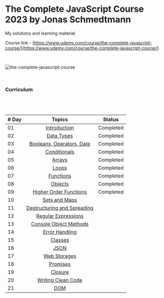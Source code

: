 # The Complete JavaScript Course 2023 by Jonas Schmedtmann
My solutions and learning material 

Course link - [https://www.udemy.com/course/the-complete-javascript-course/](https://www.udemy.com/course/the-complete-javascript-course/)

<br/>

![the-complete-javascript-course](https://img-c.udemycdn.com/course/750x422/851712_fc61_6.jpg)

<br/>

### Curriculum

#

<br/>

| # Day |                                                                       Topics                                                                        |                     Status                     |
| ----- | :-------------------------------------------------------------------------------------------------------------------------------------------------: |------------------------------------------------|
| 01    |                                                             [Introduction](./readMe.md)                                                             |                   Completed                    |
| 02    |                                               [Data Types](./02_Day_Data_types/02_day_data_types.md)                                                |                   Completed                    |
| 03    |                             [Booleans, Operators, Date](./03_Day_Booleans_operators_date/03_booleans_operators_date.md)                             |                   Completed                    |
| 04    |                                            [Conditionals](./04_Day_Conditionals/04_day_conditionals.md)                                             |                   Completed                    |
| 05    |                                                     [Arrays](./05_Day_Arrays/05_day_arrays.md)                                                      |                   Completed                    |
| 06    |                                                       [Loops](./06_Day_Loops/06_day_loops.md)                                                       |                   Completed                    |
| 07    |                                                 [Functions](./07_Day_Functions/07_day_functions.md)                                                 |                   Completed                    |
| 08    |                                                    [Objects](./08_Day_Objects/08_day_objects.md)                                                    |                   Completed                    |
| 09    |                             [Higher Order Functions](./09_Day_Higher_order_functions/09_day_higher_order_functions.md)                              |                   Completed                    |
| 10    |                                           [Sets and Maps](./10_Day_Sets_and_Maps/10_day_Sets_and_Maps.md)                                           |                                         |
| 11    |                      [Destructuring and Spreading](./11_Day_Destructuring_and_spreading/11_day_destructuring_and_spreading.md)                      |                                         |
| 12    |                                  [Regular Expressions](./12_Day_Regular_expressions/12_day_regular_expressions.md)                                  |                                         |
| 13    |                             [Console Object Methods](./13_Day_Console_object_methods/13_day_console_object_methods.md)                              |                                         |
| 14    |                                         [Error Handling](./14_Day_Error_handling/14_day_error_handling.md)                                          |                                         |
| 15    |                                                    [Classes](./15_Day_Classes/15_day_classes.md)                                                    |                                         |
| 16    |                                                        [JSON](./16_Day_JSON/16_day_json.md)                                                         |                                         |
| 17    |                                            [Web Storages](./17_Day_Web_storages/17_day_web_storages.md)                                             |                                         |
| 18    |                                                  [Promises](./18_Day_Promises/18_day_promises.md)                                                   |                                         |
| 19    |                                                   [Closure](./19_Day_Closures/19_day_closures.md)                                                   |                                         |
| 20    |                                  [Writing Clean Code](./20_Day_Writing_clean_codes/20_day_writing_clean_codes.md)                                   |                                         |
| 21    |                                                          [DOM](./21_Day_DOM/21_day_dom.md)                                                          |                                         |


<br/>
